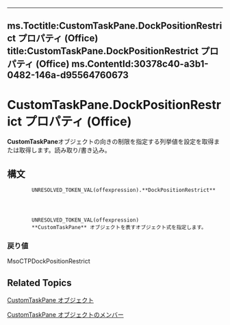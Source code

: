 

---
ms.Toctitle:CustomTaskPane.DockPositionRestrict プロパティ (Office)
title:CustomTaskPane.DockPositionRestrict プロパティ (Office)
ms.ContentId:30378c40-a3b1-0482-146a-d95564760673
---
# CustomTaskPane.DockPositionRestrict プロパティ (Office)




**CustomTaskPane**オブジェクトの向きの制限を指定する列挙値を設定を取得または取得します。読み取り/書き込み。

## 構文

            UNRESOLVED_TOKEN_VAL(offexpression).**DockPositionRestrict**




            UNRESOLVED_TOKEN_VAL(offexpression)
            **CustomTaskPane** オブジェクトを表すオブジェクト式を指定します。

### 戻り値
MsoCTPDockPositionRestrict





## Related Topics

[CustomTaskPane オブジェクト](7ed379b7-d070-4d7b-abe1-92dc73d3d137.md)

[CustomTaskPane オブジェクトのメンバー](858cc1d3-6fe8-5fa2-5a1c-416255227de8.md)




